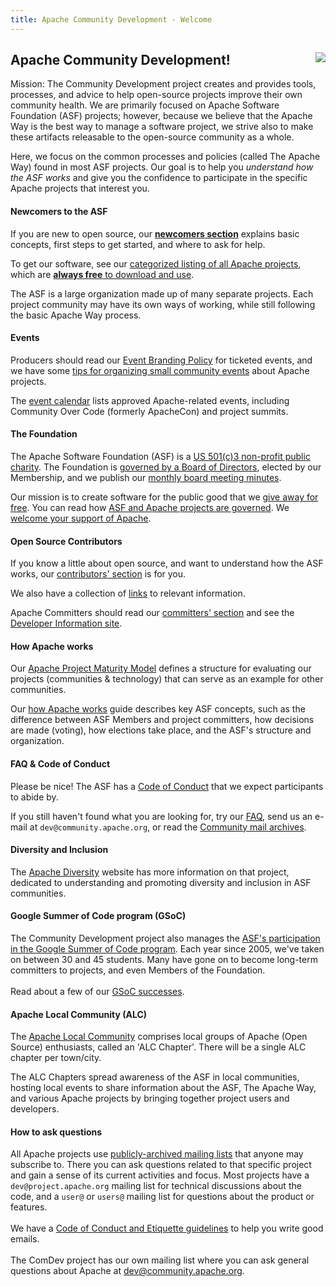 ```yaml
---
title: Apache Community Development - Welcome
---
```


<div class="jumbotron">
<a href="https://www.apache.org/events/current-event.html"><img src="https://www.apache.org/events/current-event-125x125.png" style="float: right;"/></a>
<h2>Apache Community Development!</h2>

Mission: The Community Development project creates and provides tools,
processes, and advice to help open-source projects improve their own
community health. We are primarily focused on Apache Software Foundation (ASF)
projects; however, because we believe that the Apache Way is the
best way to manage a software project, we strive also to make these
artifacts releasable to the open-source community as a whole.

Here, we focus on the common processes and policies
(called The Apache Way) found in most ASF projects. Our goal is to help you
<em>understand how the ASF works</em> and give you the confidence to participate
in the specific Apache projects that interest you.

</div>

<a name="Index-Startingpoints"></a>


<!-- Row 1 -->
<div class="row">
    <div class="col-md-4">
        <h4>Newcomers to the ASF</h4>
        <p>If you are new to open source, our <a href="newcomers/index.html"><b>newcomers section</b></a> explains basic concepts, first steps to get started, and where to ask for help.</p>
        <p>To get our software, see our <a href="https://projects.apache.org/projects.html?category" target="_blank">categorized listing of all Apache projects</a>, which are <a href="https://www.apache.org/free/"><b>always free</b> to download and use</a>.</p>
        <p>The ASF is a large organization made up of many separate projects. Each project community may have its own ways of working, while still following the basic Apache Way process.</p>
    </div>
    <div class="col-md-4">
        <h4>Events</h4>
        <p>Producers should read our <a href="https://www.apache.org/foundation/marks/events">Event Branding Policy</a> for ticketed events, and we have some <a href="events/small-events.html">tips for organizing small community events</a> about Apache projects.</p>
        <p>The <a href="https://events.apache.org/event/calendar.html">event calendar</a> lists approved Apache-related events, including Community Over Code (formerly ApacheCon) and project summits.</p>
    </div>
    <div class="col-md-4">
        <h4>The Foundation</h4>
        <p>The Apache Software Foundation (ASF) is a <a href="https://www.apache.org/foundation/">US 501(c)3 non-profit public charity</a>. The Foundation is <a href="https://www.apache.org/foundation/governance/">governed by a Board of Directors</a>, elected by our Membership, and we publish our <a href="https://www.apache.org/foundation/board/calendar.html">monthly board meeting minutes</a>.</p>
        <p>Our mission is to create software for the public good that we <a href="https://www.apache.org/free/">give away for free</a>. You can read how <a href="https://www.apache.org/foundation/governance/" target="_blank">ASF and Apache projects are governed</a>. We <a href="https://www.apache.org/foundation/contributing.html" target="_blank">welcome your support of Apache</a>.</p>
    </div>
</div>

<!-- Row 2 -->
<div class="row">
    <div class="col-md-4">
        <h4>Open Source Contributors</h4>
        <p>If you know a little about open source, and want to understand how the ASF works, our <a href="contributors/index.html">contributors' section</a> is for you.</p>
        <p>We also have a collection of <a href="links.html">links</a> to relevant information.</p>
        <p>Apache Committers should read our <a href="committers/index.html">committers' section</a> and see the <a href="https://www.apache.org/dev/">Developer Information site</a>.</p>
    </div>
    <div class="col-md-4">
        <h4>How Apache works</h4>
        <p>Our <a href="apache-way/apache-project-maturity-model.html">Apache Project Maturity Model</a> defines a structure for evaluating our projects (communities & technology) that can serve as an example for other communities.</p>
        <p>Our <a href="https://www.apache.org/foundation/how-it-works.html" target="_blank">how Apache works</a> guide describes key ASF
        concepts, such as the difference between ASF Members and project committers, how decisions are made (voting), how elections take place, 
        and the ASF's structure and organization.</p>
    </div>
    <div class="col-md-4">
          <h4>FAQ & Code of Conduct</h4>
          <p>Please be nice! The ASF has a <a href="https://www.apache.org/foundation/policies/conduct">Code of Conduct</a> that we expect participants to abide by.</p>
          <p>If you still haven't found what you are looking for, try our <a href="newbiefaq.html">FAQ</a>, send us an e-mail at <code>dev@community.apache.org</code>, or read the <a href="https://lists.apache.org/list.html?dev@community.apache.org:lte=3M:" target="_blank">Community mail archives</a>.</p>
    </div>
</div>

<!-- Row 3 -->
<div class="row">
    <div class="col-md-4">
        <h4>Diversity and Inclusion</h4>
        <p>The <a href="http://diversity.apache.org/">Apache Diversity</a> website has more information
        on that project, dedicated to understanding and promoting diversity and inclusion in ASF communities.
        </p>
    </div>
    <div class="col-md-4">
          <h4>Google Summer of Code program (GSoC)</h4>
          <p>The Community Development project also manages the <a href="/gsoc/">ASF's participation in the Google Summer of Code program</a>. Each year since 2005, we've taken on between 30 and 45 students. Many have gone on to become long-term committers to projects, and even Members of the Foundation.
          <br/><br/>
          Read about a few of our <a href="/gsoc/experiences.html">GSoC successes</a>. </p>
    </div>
    <div class="col-md-4">
        <h4>Apache Local Community (ALC)</h4>
        <p>The <a href="https://s.apache.org/alc">Apache Local Community</a> comprises local groups of Apache (Open Source) enthusiasts, called an 'ALC Chapter'. There will be a single ALC chapter per town/city.
        </p>
        <p>The ALC Chapters spread awareness of the ASF in local communities, hosting local events to share information about the ASF, The Apache Way, and various Apache projects by bringing together project users and developers.
        </p>
    </div>
</div>

<div>
    <h4>How to ask questions</h4>
    <p>All Apache projects use <a href="https://lists.apache.org/">publicly-archived mailing lists</a> that anyone may subscribe
        to. There you can ask questions related to that specific project and gain a sense of its current activities and focus.  Most projects have a
        <code>dev@project.apache.org</code> mailing list for technical discussions about the code, and a
        <code>user@</code> or <code>users@</code> mailing list for questions about the product or features.
        <br/><br/>
        We have a <a href="/contributors/etiquette">Code of Conduct and Etiquette guidelines</a> to help you write good emails.
        <br/><br/>
        The ComDev project has our own mailing list where you can ask general questions
        about Apache at <a href="https://lists.apache.org/list.html?dev@community.apache.org:lte=3M:">dev@community.apache.org</a>.</p>
</div>


